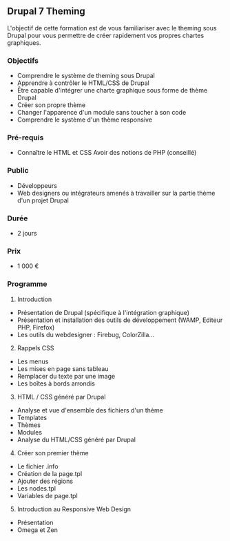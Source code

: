 ## Drupal 7 Theming

L'objectif de cette formation est de vous familiariser avec le theming sous Drupal pour vous permettre de créer rapidement vos propres chartes graphiques.

### Objectifs
* Comprendre le système de theming sous Drupal
* Apprendre à contrôler le HTML/CSS de Drupal
* Être capable d'intégrer une charte graphique sous forme de thème Drupal
* Créer son propre thème
* Changer l'apparence d'un module sans toucher à son code
* Comprendre le système d'un thème responsive

### Pré-requis
* Connaître le HTML et CSS Avoir des notions de PHP (conseillé)

### Public
* Développeurs
* Web designers ou intégrateurs amenés à travailler sur la partie thème d'un projet Drupal

### Durée
* 2 jours

### Prix
* 1 000 €

### Programme

1. Introduction
  * Présentation de Drupal (spécifique à l'intégration graphique)
  * Présentation et installation des outils de développement (WAMP, Editeur PHP, Firefox)
  * Les outils du webdesigner : Firebug, ColorZilla...
2. Rappels CSS
  * Les menus
  * Les mises en page sans tableau
  * Remplacer du texte par une image
  * Les boîtes à bords arrondis
3. HTML / CSS généré par Drupal
  * Analyse et vue d'ensemble des fichiers d'un thème
  * Templates
  * Thèmes
  * Modules
  * Analyse du HTML/CSS généré par Drupal
4. Créer son premier thème
  * Le fichier .info
  * Création de la page.tpl
  * Ajouter des régions
  * Les nodes.tpl
  * Variables de page.tpl
5. Introduction au Responsive Web Design
  * Présentation
  * Omega et Zen
